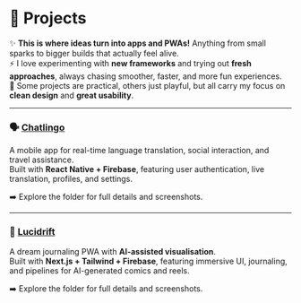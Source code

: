 # 📂 Projects

✨ **This is where ideas turn into apps and PWAs!** Anything from small sparks to bigger builds that actually feel alive.  
⚡ I love experimenting with **new frameworks** and trying out **fresh approaches**, always chasing smoother, faster, and more fun experiences.  
🎨 Some projects are practical, others just playful, but all carry my focus on **clean design** and **great usability**.  



---

### 🗣️ [Chatlingo](./Chatlingo/README.md)  
A mobile app for real-time language translation, social interaction, and travel assistance.  
Built with **React Native + Firebase**, featuring user authentication, live translation, profiles, and settings.  

➡️ Explore the folder for full details and screenshots.  

---

### 🌌 [Lucidrift](./Lucidrift/README.md)  
A dream journaling PWA with **AI-assisted visualisation**.  
Built with **Next.js + Tailwind + Firebase**, featuring immersive UI, journaling, and pipelines for AI-generated comics and reels.  

➡️ Explore the folder for full details and screenshots.  

